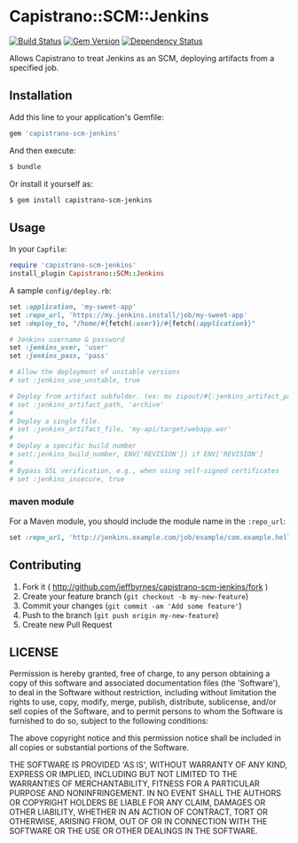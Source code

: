 # Capistrano::SCM::Jenkins

[![Build Status](https://secure.travis-ci.org/lidaobing/capistrano-scm-jenkins.png?branch=master)](http://travis-ci.org/lidaobing/capistrano-scm-jenkins) [![Gem Version](https://badge.fury.io/rb/capistrano-scm-jenkins.png)](http://badge.fury.io/rb/capistrano-scm-jenkins) [![Dependency Status](https://gemnasium.com/lidaobing/capistrano-scm-jenkins.png)](https://gemnasium.com/lidaobing/capistrano-scm-jenkins)


Allows Capistrano to treat Jenkins as an SCM, deploying artifacts from a specified job.

## Installation

Add this line to your application's Gemfile:

```ruby
gem 'capistrano-scm-jenkins'
```

And then execute:

```bash
$ bundle
```

Or install it yourself as:

```bash
$ gem install capistrano-scm-jenkins
```

## Usage

In your `Capfile`:

```ruby
require 'capistrano-scm-jenkins'
install_plugin Capistrano::SCM::Jenkins
```

A sample `config/deploy.rb`:

```ruby
set :application, 'my-sweet-app'
set :repo_url, 'https://my.jenkins.install/job/my-sweet-app'
set :deploy_to, "/home/#{fetch(:user)}/#{fetch(:application)}"

# Jenkins username & password
set :jenkins_user, 'user'
set :jenkins_pass, 'pass'

# Allow the deployment of unstable versions
# set :jenkins_use_unstable, true

# Deploy from artifact subfolder. (ex: mv zipout/#{:jenkins_artifact_path} #{destination})
# set :jenkins_artifact_path, 'archive'
#
# Deploy a single file.
# set :jenkins_artifact_file, 'my-api/target/webapp.war'
#
# Deploy a specific build number
# set(:jenkins_build_number, ENV['REVISION']) if ENV['REVISION']
#
# Bypass SSL verification, e.g., when using self-signed certificates
# set :jenkins_insecure, true
```

### maven module

For a Maven module, you should include the module name in the `:repo_url`:

```ruby
set :repo_url, 'http://jenkins.example.com/job/example/com.example.helloworld$helloworld/'
```

## Contributing

1. Fork it ( http://github.com/jeffbyrnes/capistrano-scm-jenkins/fork )
2. Create your feature branch (`git checkout -b my-new-feature`)
3. Commit your changes (`git commit -am 'Add some feature'`)
4. Push to the branch (`git push origin my-new-feature`)
5. Create new Pull Request

## LICENSE

Permission is hereby granted, free of charge, to any person obtaining
a copy of this software and associated documentation files (the
'Software'), to deal in the Software without restriction, including
without limitation the rights to use, copy, modify, merge, publish,
distribute, sublicense, and/or sell copies of the Software, and to
permit persons to whom the Software is furnished to do so, subject to
the following conditions:

The above copyright notice and this permission notice shall be
included in all copies or substantial portions of the Software.

THE SOFTWARE IS PROVIDED 'AS IS', WITHOUT WARRANTY OF ANY KIND,
EXPRESS OR IMPLIED, INCLUDING BUT NOT LIMITED TO THE WARRANTIES OF
MERCHANTABILITY, FITNESS FOR A PARTICULAR PURPOSE AND NONINFRINGEMENT.
IN NO EVENT SHALL THE AUTHORS OR COPYRIGHT HOLDERS BE LIABLE FOR ANY
CLAIM, DAMAGES OR OTHER LIABILITY, WHETHER IN AN ACTION OF CONTRACT,
TORT OR OTHERWISE, ARISING FROM, OUT OF OR IN CONNECTION WITH THE
SOFTWARE OR THE USE OR OTHER DEALINGS IN THE SOFTWARE.
